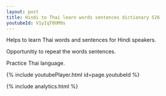 ```yaml
---
layout: post
title: Hindi to Thai learn words sentences dictionary 526 
youtubeId: V1yIqT0UM9s
---
```

 
 
Helps to learn Thai words and sentences for Hindi speakers.

Opportunitiy to repeat the words sentences. 

Practice Thai language. 
 
{% include youtubePlayer.html id=page.youtubeId %}
 
 
{% include analytics.html %}